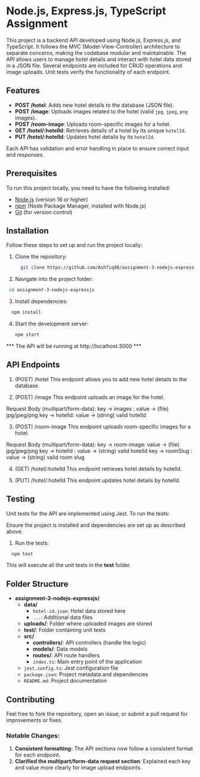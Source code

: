 # Node.js, Express.js, TypeScript Assignment

This project is a backend API developed using Node.js, Express.js, and TypeScript. It follows the MVC (Model-View-Controller) architecture to separate concerns, making the codebase modular and maintainable. The API allows users to manage hotel details and interact with hotel data stored in a JSON file. Several endpoints are included for CRUD operations and image uploads. Unit tests verify the functionality of each endpoint.

## Features

- **POST /hotel**: Adds new hotel details to the database (JSON file).
- **POST /image**: Uploads images related to the hotel (valid `jpg`, `jpeg`, `png` images).
- **POST /room-image**: Uploads room-specific images for a hotel.
- **GET /hotel/:hotelId**: Retrieves details of a hotel by its unique `hotelId`.
- **PUT /hotel/:hotelId**: Updates hotel details by its `hotelId`.
  
Each API has validation and error handling in place to ensure correct input and responses.

## Prerequisites

To run this project locally, you need to have the following installed:

- [Node.js](https://nodejs.org/en/) (version 16 or higher)
- [npm](https://www.npmjs.com/) (Node Package Manager, installed with Node.js)
- [Git](https://git-scm.com/) (for version control)

## Installation

Follow these steps to set up and run the project locally:

1. Clone the repository:
   ```bash
     git clone https://github.com/Ashfiq98/assignment-3-nodejs-expressjs.git
   ```
2. Navigate into the project folder:
  ```bash
   cd assignment-3-nodejs-expressjs
  ```
3. Install dependencies:
  ```bash
    npm install
  ```
4. Start the development server:
   ```bash
   npm start
   ```

*** The API will be running at http://localhost:3000 ***

## API Endpoints

1. (POST) /hotel
This endpoint allows you to add new hotel details to the database.

2. (POST) /image
  This endpoint uploads an image for the hotel.

  Request Body (multipart/form-data):
   key -> images : value -> (file) jpg/jpeg/png
   key -> hotelId: value -> (string) valid hotelId

3. (POST) /room-image
  This endpoint uploads room-specific images for a hotel.
  
  Request Body (multipart/form-data):
  key -> room-image: value -> (file) jpg/jpeg/png
  key -> hotelId   : value -> (string) valid hotelId
  key -> roomSlug  : value -> (string) valid room slug

4. (GET) /hotel/:hotelId
  This endpoint retrieves hotel details by hotelId.

5. (PUT) /hotel/:hotelId
  This endpoint updates hotel details by hotelId.

## Testing
Unit tests for the API are implemented using Jest. To run the tests:

Ensure the project is installed and dependencies are set up as described above.

 1. Run the tests:
  ```bash
    npm test
  ```
This will execute all the unit tests in the __test__ folder.

## Folder Structure

- **assignment-3-nodejs-expressjs/**
  - **data/**
    - `hotel-id.json`: Hotel data stored here
    - `...`: Additional data files
  - **uploads/**: Folder where uploaded images are stored
  - **__test__/**: Folder containing unit tests
  - **src/**
    - **controllers/**: API controllers (handle the logic)
    - **models/**: Data models
    - **routes/**: API route handlers
    - `index.ts`: Main entry point of the application
  - `jest.config.ts`: Jest configuration file
  - `package.json`: Project metadata and dependencies
  - `README.md`: Project documentation

## Contributing
Feel free to fork the repository, open an issue, or submit a pull request for improvements or fixes.

### Notable Changes:
1. **Consistent formatting:** The API sections now follow a consistent format for each endpoint.
2. **Clarified the multipart/form-data request section**: Explained each key and value more clearly for image upload endpoints.